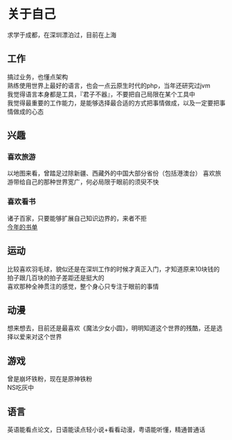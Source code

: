 # 关于自己
求学于成都，在深圳漂泊过，目前在上海  

## 工作
搞过业务，也懂点架构  
熟练使用世界上最好的语言，也会一点云原生时代的php，当年还研究过jvm  
我觉得语言本身都是工具，『君子不器』，不要把自己局限在某个工具中  
我觉得最重要的工作能力，是能够选择最合适的方式把事情做成，以及一定要把事情做成的心态

## 兴趣
### 喜欢旅游
以地图来看，曾踏足过除新疆、西藏外的中国大部分省份（包括港澳台）
喜欢旅游带给自己的那种世界宽广，何必局限于眼前的须臾不快
### 喜欢看书
诸子百家，只要能够扩展自己知识边界的，来者不拒  
[今年的书单](https://www.douban.com/doulist/149423748/)

## 运动
比较喜欢羽毛球，貌似还是在深圳工作的时候才真正入门，才知道原来10块钱的拍子跟几百块的拍子差距还是挺大的  
喜欢那种全神贯注的感觉，整个身心只专注于眼前的事情

## 动漫
想来想去，目前还是最喜欢《魔法少女小圆》，明明知道这个世界的残酷，还是选择以爱来对这个世界

## 游戏
曾是崩坏铁粉，现在是原神铁粉  
NS吃灰中

## 语言
英语能看点论文，日语能读点轻小说+看看动漫，粤语能听懂，精通普通话